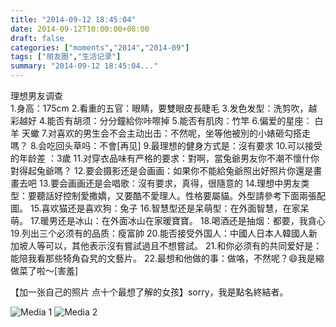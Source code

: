 ```yaml
---
title: "2014-09-12 18:45:04"
date: 2014-09-12T10:00:00+08:00
draft: false
categories: ["moments","2014","2014-09"]
tags: ["朋友圈","生活记录"]
summary: "2014-09-12 18:45:04..."
---
```


理想男友调查        
1.身高：175cm
2.看重的五官：眼睛，要雙眼皮長睫毛
3.发色发型：洗剪吹，越彩越好
4.能否有胡须：分分鐘給你咔嚓掉
5.能否有肌肉：竹竿
6.偏爱的星座： 白羊 天蠍
7.对喜欢的男生会不会主动出击：不然呢，坐等他被別的小婊砸勾搭走嗎？
8.会吃回头草吗：不會[再见]
9.最理想的健身方式是：沒有要求
10.可以接受的年龄差 ：3歲
11.对穿衣品味有严格的要求：對啊，當兔爺男友你不潮不懷什你對得起兔爺嗎？
12.要会摄影还是会画画：如果你不能給兔爺照出好照片你還是畫畫去吧
13.要会画画还是会唱歌：沒有要求，真得，很隨意的
14.理想中男友类型：要聽話好控制愛撒嬌，又要酷不愛理人。性格要屬貓。外型請參考下面兩張配圖。
15.喜欢猫还是喜欢狗：兔子
16.智慧型还是呆萌型：在外面智慧，在家呆萌。
17.暖男还是冰山：在外面冰山在家暖寶寶。
18.喝酒还是抽烟：都要，我貪心
19.列出三个必须有的品质：瘦富帥
20.能否接受外国人：中國人日本人韓國人新加坡人等可以，其他表示沒有嘗試過且不想嘗試。
21.和你必须有的共同爱好是：能陪我看那些犄角旮旯的文藝片。
22.最想和他做的事：做咯，不然呢？😄我是縮做菜了啦～[害羞]

【加一张自己的照片 点十个最想了解的女孩】sorry，我是點名終結者。

![Media 1](/Moments/photos/2014-09-12/201409121845040.jpg)
![Media 2](/Moments/photos/2014-09-12/201409121845041.jpg)

